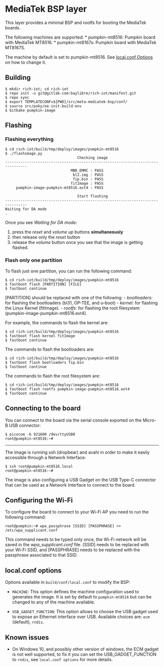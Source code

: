 # MediaTek BSP layer

This layer provides a minimal BSP and rootfs for booting the MediaTek boards.

The following machines are supported:
	* pumpkin-mt8516: Pumpkin board with MediaTek MT8516.
	* pumpkin-mt8167s: Pumpkin board with MediaTek MT8167S.

The machine by default is set to pumpkin-mt8516. See [local.conf Options](#local.conf-options) on how to change it.

## Building

    $ mkdir rich-iot; cd rich-iot
    $ repo init -u git@gitlab.com:baylibre/rich-iot/manifest.git
    $ repo sync
    $ export TEMPLATECONF=${PWD}/src/meta-mediatek-bsp/conf/
    $ source src/poky/oe-init-build-env
    $ bitbake pumpkin-image

## Flashing

### Flashing everything

    $ cd rich-iot/build/tmp/deploy/images/pumpkin-mt8516
    $ ./flashimage.py
                                     Checking image
    --------------------------------------------------------------------------------
                                  MBR_EMMC : PASS
                                   bl2.img : PASS
                                   fip.bin : PASS
                                  fitImage : PASS
         pumpkin-image-pumpkin-mt8516.ext4 : PASS

                                     Start flashing
    --------------------------------------------------------------------------------
    Waiting for DA mode
    .

Once you see *Waiting for DA mode*:
1) press the *reset* and *volume up* buttons **simultaneously**
2) then release only the *reset* button
3) release the *volume* button once you see that the image is getting flashed.

### Flash only one partition

To flash just one partition, you can run the following command:

    $ cd rich-iot/build/tmp/deploy/images/pumpkin-mt8516
    $ fastboot flash [PARTITION] [FILE]
    $ fastboot continue

[PARTITION] should be replaced with one of the following:
    - *bootloaders*: for flashing the bootloaders (bl31, OP-TEE, and u-boot)
    - *kernel*: for flashing the Linux Kernel (fitImage).
    - *rootfs*: for flashing the root filesystem (pumpkin-image-pumpkin-mt8516.ext4).

For example, the commands to flash the kernel are:

    $ cd rich-iot/build/tmp/deploy/images/pumpkin-mt8516
    $ fastboot flash kernel fitImage
    $ fastboot continue

The commands to flash the bootloaders are:

    $ cd rich-iot/build/tmp/deploy/images/pumpkin-mt8516
    $ fastboot flash bootloaders fip.bin
    $ fastboot continue

The commands to flash the root filesystem are:

    $ cd rich-iot/build/tmp/deploy/images/pumpkin-mt8516
    $ fastboot flash rootfs pumpkin-image-pumpkin-mt8516.ext4
    $ fastboot continue

## Connecting to the board

You can connect to the board via the serial console exported on the Micro-B USB connector:

    $ picocom -b 921600 /dev/ttyUSB0
    root@pumpkin-mt8516:~#

---
The image is running ssh (dropbear) and avahi in order to make it easily accessible through a Network Interface:

    $ ssh root@pumpkin-mt8516.local
    root@pumpkin-mt8516:~#

The image is also configuring a USB Gadget on the USB Type-C connector that can be used as a Network Interface to connect to the board.

## Configuring the Wi-Fi

To configure the board to connect to your Wi-Fi AP you need to run the following command:

    root@pumpkin:~# wpa_passphrase [SSID] [PASSPHRASE] >> /etc/wpa_supplicant.conf

This command needs to be typed only once, the Wi-Fi network will be saved in
the *wpa_supplicant.conf* file. [SSID] needs to be replaced with your
Wi-Fi SSID, and [PASSPHRASE] needs to be replaced with the passphrase
associated to that SSID.

## local.conf options

Options available in `build/conf/local.conf` to modify the BSP:

* `MACHINE`: This option defines the machine configuration used to generates
	the image. It is set by default to `pumpkin-mt8516` but can be changed to
	any of the machine available.

* `USB_GADGET_FUNCTION`: This option allows to choose the USB gadget used
	to expose an Ethernet interface over USB. Available choices are: `ecm` (default),
	`rndis`.

## Known issues

* On Windows 10, and possibly other version of windows, the ECM gadget is
	not well supported, to fix it you can set the USB_GADGET_FUNCTION to `rndis`,
	see `local.conf options` for more details.
